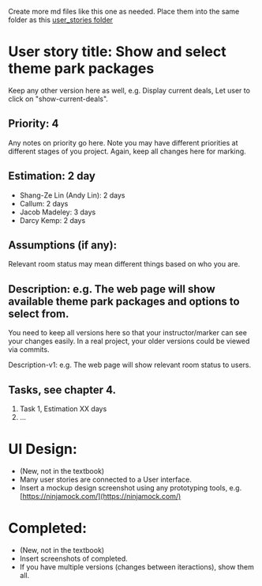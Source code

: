
Create more md files like this one as needed. Place them into the same folder 
as this [user_stories folder](./)

# User story title: Show and select theme park packages

Keep any other version here as well, e.g. Display current deals, Let user to click on "show-current-deals".

## Priority: 4
Any notes on priority go here. 
Note you may have different priorities at different stages of you project.
Again, keep all changes here for marking.

## Estimation: 2 day
* Shang-Ze Lin (Andy Lin): 2 days
* Callum: 2 days
* Jacob Madeley: 3 days
* Darcy Kemp: 2 days

## Assumptions (if any):
Relevant room status may mean different things based on who you are.

## Description: e.g. The web page will show available theme park packages and options to select from.
You need to keep all versions here so that your instructor/marker can see your changes easily. 
In a real project, your older versions could be viewed via commits.

Description-v1: e.g. The web page will show relevant room status to users.

## Tasks, see chapter 4.

1. Task 1, Estimation XX days
2. ...


# UI Design:
* (New, not in the textbook) 
* Many user stories are connected to a User interface.
* Insert a mockup design screenshot using any prototyping tools, e.g. [https://ninjamock.com/](https://ninjamock.com/)

# Completed:
* (New, not in the textbook) 
* Insert screenshots of completed. 
* If you have multiple versions (changes between iteractions), show them all.

